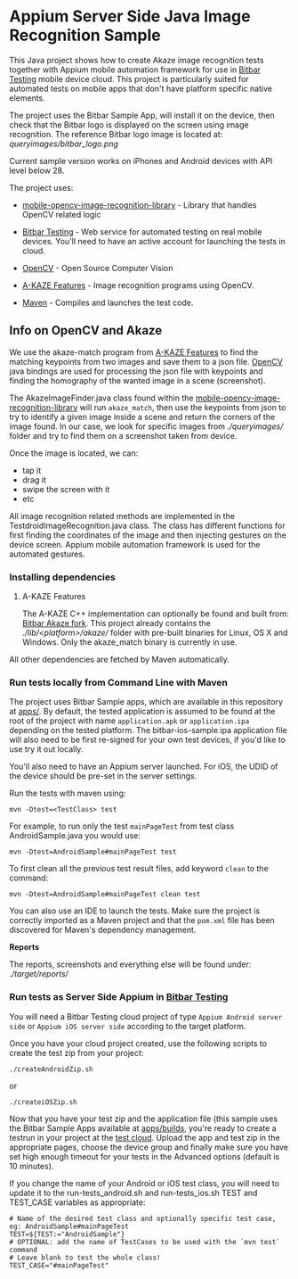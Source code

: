 # Appium Server Side Java Image Recognition Sample

This Java project shows how to create Akaze image recognition tests together with Appium mobile automation framework for use in [Bitbar Testing](http://bitbar.com/testing) mobile device cloud. This project is particularly suited for automated tests on mobile apps that don't have platform specific native elements.

The project uses the Bitbar Sample App, will install it on the device, then check that the Bitbar logo is displayed on the screen using image recognition. The reference Bitbar logo image is located at: *queryimages/bitbar_logo.png*

Current sample version works on iPhones and Android devices with API level below 28. 

The project uses:

- [mobile-opencv-image-recognition-library](https://github.com/bitbar/opencv-library) - Library that handles OpenCV related logic

- [Bitbar Testing](http://bitbar.com/testing) - Web service for automated testing on
  real mobile devices. You'll need to have an active account for launching the tests in cloud.

- [OpenCV](http://opencv.org/) - Open Source Computer Vision

- [A-KAZE Features](https://github.com/bitbar/akaze) - Image recognition programs using OpenCV.

- [Maven](https://maven.apache.org/) - Compiles and launches the test code.

## Info on OpenCV and Akaze

We use the akaze-match program from [A-KAZE Features](https://github.com/pablofdezalc/akaze) to find the matching keypoints from two images and save them to a json file. [OpenCV](http://opencv.org/) java bindings are used for processing the json file with keypoints and finding the homography of the wanted image in a scene (screenshot).

The AkazeImageFinder.java class found within the [mobile-opencv-image-recognition-library](https://github.com/bitbar/opencv-library) will run `akaze_match`, then use the keypoints from json to try to identify a given image inside a scene and return the corners of the image found. In our case, we look for specific images from *./queryimages/* folder and try to find them on a screenshot taken from device.

Once the image is located, we can:

- tap it
- drag it
- swipe the screen with it
- etc

All image recognition related methods are implemented in the TestdroidImageRecognition.java class. The class has different functions for first finding the coordinates of the image and then injecting gestures on the device screen. Appium mobile automation framework is used for the automated gestures.

### Installing dependencies

1. A-KAZE Features

   The A-KAZE C++ implementation can optionally be found and built from: [Bitbar Akaze fork](https://github.com/bitbar/akaze). This project already contains the *./lib/\<platform\>/akaze/* folder with pre-built binaries for Linux, OS X and Windows. Only the akaze_match binary is currently in use.

All other dependencies are fetched by Maven automatically.

### Run tests locally from Command Line with Maven

The project uses Bitbar Sample apps, which are available in this repository at [apps/](https://github.com/bitbar/bitbar-samples/tree/master/apps/). By default, the tested application is assumed to be found at the root of the project with name `application.apk` or `application.ipa` depending on the tested platform. The bitbar-ios-sample.ipa application file will also need to be first re-signed for your own test devices, if you'd like to use try it out locally.

You'll also need to have an Appium server launched. For iOS, the UDID of the device should be pre-set in the server settings.

Run the tests with maven using:

    mvn -Dtest=<TestClass> test

For example, to run only the test `mainPageTest` from test class AndroidSample.java you would use:

    mvn -Dtest=AndroidSample#mainPageTest test

To first clean all the previous test result files, add keyword `clean` to the command:

    mvn -Dtest=AndroidSample#mainPageTest clean test

You can also use an IDE to launch the tests. Make sure the project is correctly imported as a Maven project and that the `pom.xml` file has been discovered for Maven's dependency management.

**Reports**

The reports, screenshots and everything else will be found under:
*./target/reports/*

### Run tests as Server Side Appium in [Bitbar Testing](http://bitbar.com/testing)

You will need a Bitbar Testing cloud project of type `Appium Android server side` or `Appium iOS server side` according to the target platform.

Once you have your cloud project created, use the following scripts to create the test zip from your project:

    ./createAndroidZip.sh
or

    ./createiOSZip.sh

Now that you have your test zip and the application file (this sample uses the Bitbar Sample Apps available at [apps/builds](https://github.com/bitbar/testdroid-samples/tree/master/apps/builds), you're ready to create a testrun in your project at the [test cloud](https://cloud.bitbar.com). Upload the app and test zip in the appropriate pages, choose the device group and finally make sure you have set high enough timeout for your tests in the Advanced options (default is 10 minutes).

If you change the name of your Android or iOS test class, you will need to update it to the run-tests_android.sh and run-tests_ios.sh TEST and TEST_CASE variables as appropriate:

    # Name of the desired test class and optionally specific test case, eg: AndroidSample#mainPageTest
    TEST=${TEST:="AndroidSample"}
    # OPTIONAL: add the name of TestCases to be used with the `mvn test` command
    # Leave blank to test the whole class!
    TEST_CASE="#mainPageTest"
